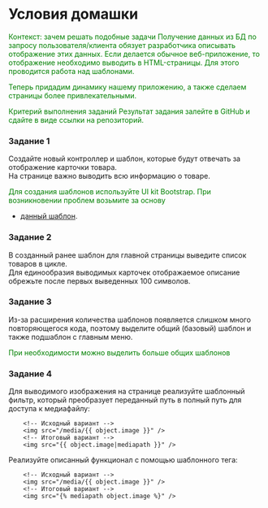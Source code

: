 # Условия домашки
<div style="color: green;">
Контекст: зачем решать подобные задачи Получение данных из БД по запросу пользователя/клиента обязует разработчика описывать отображение этих данных. Если делается обычное веб-приложение, то отображение необходимо выводить в HTML-страницы. Для этого проводится работа над шаблонами.

Теперь придадим динамику нашему приложению, а также сделаем страницы более привлекательными.

Критерий выполнения заданий Результат задания залейте в GitHub и сдайте в виде ссылки на репозиторий.
</div>

### Задание 1

Создайте новый контроллер и шаблон, которые будут отвечать за отображение карточки товара.<br>
На странице важно выводить всю информацию о товаре.<br>
<div style="color: green;">
Для создания шаблонов используйте UI kit Bootstrap. При возникновении проблем возьмите за основу</div> 

* [данный шаблон](https://github.com/oscarbotru/skystore-templates).


### Задание 2 
В созданный ранее шаблон для главной страницы выведите список товаров в цикле.<br> 
Для единообразия выводимых карточек отображаемое описание обрежьте после первых выведенных 100 символов.

### Задание 3 
Из-за расширения количества шаблонов появляется слишком много повторяющегося кода, поэтому выделите общий (базовый) шаблон и также подшаблон с главным меню.<br>
<div style="color: green;">
При необходимости можно выделить больше общих шаблонов
</div>

### Задание 4 
Для выводимого изображения на странице реализуйте шаблонный фильтр, который преобразует переданный путь в полный путь для доступа к медиафайлу:

```shell
    <!-- Исходный вариант --> 
    <img src="/media/{{ object.image }}" />
    <!-- Итоговый вариант -->
    <img src="{{ object.image|mediapath }}" />
```
Реализуйте описанный функционал с помощью шаблонного тега:
```shell
    <!-- Исходный вариант -->
    <img src="/media/{{ object.image }}" />
    <!-- Итоговый вариант -->
    <img src="{% mediapath object.image %}" />
```